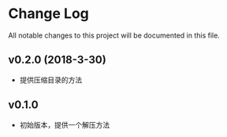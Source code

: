 # Change Log
All notable changes to this project will be documented in this file.

## v0.2.0 (2018-3-30)

- 提供压缩目录的方法

## v0.1.0

- 初始版本，提供一个解压方法
